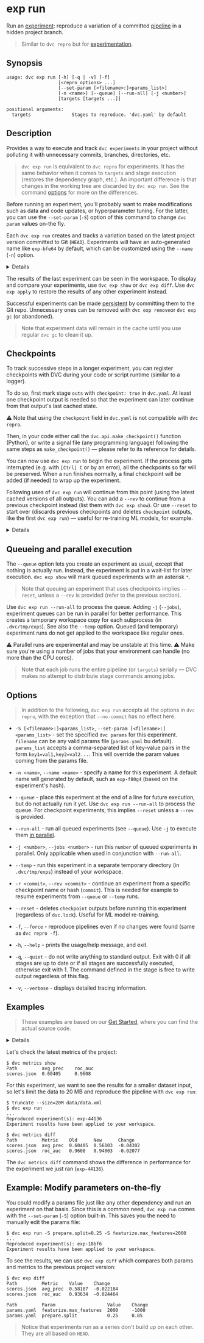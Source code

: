 # exp run

Run an [experiment](/doc/command-reference/exp): reproduce a variation of a
committed [pipeline](/doc/command-reference/dag) in a hidden project branch.

> Similar to `dvc repro` but for
> [experimentation](/doc/user-guide/experiment-management).

## Synopsis

```usage
usage: dvc exp run [-h] [-q | -v] [-f]
                   [<repro_options> ...]
                   [--set-param [<filename>:]<params_list>]
                   [-n <name>] [--queue] [--run-all] [-j <number>]
                   [targets [targets ...]]

positional arguments:
  targets               Stages to reproduce. 'dvc.yaml' by default
```

## Description

Provides a way to execute and track `dvc experiments` in your
<abbr>project</abbr> without polluting it with unnecessary commits, branches,
directories, etc.

> `dvc exp run` is equivalent to `dvc repro` for <abbr>experiments</abbr>. It
> has the same behavior when it comes to `targets` and stage execution (restores
> the dependency graph, etc.). An important difference is that changes in the
> working tree are discarded by `dvc exp run`. See the command
> [options](#options) for more on the differences.

Before running an experiment, you'll probably want to make modifications such as
data and code updates, or <abbr>hyperparameter</abbr> tuning. For the latter,
you can use the `--set-param` (`-S`) option of this command to change
`dvc param` values on-the fly.

Each `dvc exp run` creates and tracks a variation based on the latest project
version committed to Git (`HEAD`). Experiments will have an auto-generated name
like `exp-bfe64` by default, which can be customized using the `--name` (`-n`)
option.

<details>

### How does DVC track experiments?

Experiments are custom
[Git references](https://git-scm.com/book/en/v2/Git-Internals-Git-References)
(found in `.git/refs/exps`) with a single commit based on `HEAD` (not checked
out by DVC). Note that these commits are not pushed to the Git remote by default
(see `dvc exp push`).

</details>

The results of the last experiment can be seen in the <abbr>workspace</abbr>. To
display and compare your experiments, use `dvc exp show` or `dvc exp diff`. Use
`dvc exp apply` to restore the results of any other experiment instead.

Successful experiments can be made
[persistent](/doc/user-guide/experiment-management#persistent-experiments) by
committing them to the Git repo. Unnecessary ones can be removed with
`dvc exp remove`or `dvc exp gc` (or abandoned).

> Note that experiment data will remain in the <abbr>cache</abbr> until you use
> regular `dvc gc` to clean it up.

## Checkpoints

To track successive steps in a longer <abbr>experiment</abbr>, you can register
checkpoints with DVC during your code or script runtime (similar to a logger).

To do so, first mark stage `outs` with `checkpoint: true` in `dvc.yaml`. At
least one checkpoint <abbr>output</abbr> is needed so that the experiment can
later continue from that output's last cached state.

⚠️ Note that using the `checkpoint` field in `dvc.yaml` is not compatible with
`dvc repro`.

Then, in your code either call the `dvc.api.make_checkpoint()` function
(Python), or write a signal file (any programming language) following the same
steps as `make_checkpoint()` — please refer to its reference for details.

You can now use `dvc exp run` to begin the experiment. If the process gets
interrupted (e.g. with `[Ctrl] C` or by an error), all the checkpoints so far
will be preserved. When a run finishes normally, a final checkpoint will be
added (if needed) to wrap up the experiment.

Following uses of `dvc exp run` will continue from this point (using the latest
cached versions of all outputs). You can add a `--rev` to continue from a
previous checkpoint instead (list them with `dvc exp show`). Or use `--reset` to
start over (discards previous checkpoints and deletes `checkpoint` outputs, like
the first `dvc exp run`) — useful for re-training ML models, for example.

<details>

### How are checkpoints captured?

Instead of a single commit, checkpoint experiments have multiple commits under
the custom Git reference (in `.git/refs/exps`), similar to a branch.

</details>

## Queueing and parallel execution

The `--queue` option lets you create an experiment as usual, except that nothing
is actually run. Instead, the experiment is put in a wait-list for later
execution. `dvc exp show` will mark queued experiments with an asterisk `*`.

> Note that queuing an experiment that uses checkpoints implies `--reset`,
> unless a `--rev` is provided (refer to the previous section).

Use `dvc exp run --run-all` to process the queue. Adding `-j` (`--jobs`),
experiment queues can be run in parallel for better performance. This creates a
temporary workspace copy for each subprocess (in `.dvc/tmp/exps`). See also the
`--temp` option. Queued (and temporary) experiment runs do not get applied to
the workspace like regular ones.

⚠️ Parallel runs are experimental and may be unstable at this time. ⚠️ Make sure
you're using a number of jobs that your environment can handle (no more than the
CPU cores).

> Note that each job runs the entire pipeline (or `targets`) serially — DVC
> makes no attempt to distribute stage commands among jobs.

## Options

> In addition to the following, `dvc exp run` accepts all the options in
> `dvc repro`, with the exception that `--no-commit` has no effect here.

- `-S [<filename>:]<params_list>`, `--set-param [<filename>:]<params_list>` -
  set the specified `dvc params` for this experiment. `filename` can be any
  valid params file (`params.yaml` bu default). `params_list` accepts a
  comma-separated list of key-value pairs in the form `key1=val1,key2=val2...`.
  This will override the param values coming from the params file.

- `-n <name>`, `--name <name>` - specify a name for this experiment. A default
  name will generated by default, such as `exp-f80g4` (based on the experiment's
  hash).

- `--queue` - place this experiment at the end of a line for future execution,
  but do not actually run it yet. Use `dvc exp run --run-all` to process the
  queue. For checkpoint experiments, this implies `--reset` unless a `--rev` is
  provided.

- `--run-all` - run all queued experiments (see `--queue`). Use `-j` to execute
  them [in parallel](#queueing-and-parallel-execution).

- `-j <number>`, `--jobs <number>` - run this `number` of queued experiments in
  parallel. Only applicable when used in conjunction with `--run-all`.

- `--temp` - run this experiment in a separate temporary directory (in
  `.dvc/tmp/exps`) instead of your workspace.

- `-r <commit>`, `--rev <commit>` - continue an experiment from a specific
  checkpoint name or hash (`commit`). This is needed for example to resume
  experiments from `--queue` or `--temp` runs.

- `--reset` - deletes `checkpoint` outputs before running this experiment
  (regardless of `dvc.lock`). Useful for ML model re-training.

- `-f`, `--force` - reproduce pipelines even if no changes were found (same as
  `dvc repro -f`).

- `-h`, `--help` - prints the usage/help message, and exit.

- `-q`, `--quiet` - do not write anything to standard output. Exit with 0 if all
  stages are up to date or if all stages are successfully executed, otherwise
  exit with 1. The command defined in the stage is free to write output
  regardless of this flag.

- `-v`, `--verbose` - displays detailed tracing information.

## Examples

> These examples are based on our [Get Started](/doc/start/experiments), where
> you can find the actual source code.

<details>

### Expand to prepare the example ML project

Clone the DVC repo and download the data it <abbr>depends</abbr> on:

```dvc
$ git clone git@github.com:iterative/example-get-started.git
$ cd example-get-started
$ dvc pull
```

Let's also install the Python requirements:

> We **strongly** recommend creating a
> [virtual environment](https://python.readthedocs.io/en/stable/library/venv.html)
> first.

```dvc
$ pip install -r src/requirements.txt
```

</details>

Let's check the latest metrics of the project:

```dvc
$ dvc metrics show
Path         avg_prec    roc_auc
scores.json  0.60405     0.9608
```

For this experiment, we want to see the results for a smaller dataset input, so
let's limit the data to 20 MB and reproduce the pipeline with `dvc exp run`:

```dvc
$ truncate --size=20M data/data.xml
$ dvc exp run
...
Reproduced experiment(s): exp-44136
Experiment results have been applied to your workspace.

$ dvc metrics diff
Path         Metric    Old      New      Change
scores.json  avg_prec  0.60405  0.56103  -0.04302
scores.json  roc_auc   0.9608   0.94003  -0.02077
```

The `dvc metrics diff` command shows the difference in performance for the
experiment we just ran (`exp-44136`).

## Example: Modify parameters on-the-fly

You could modify a params file just like any other <abbr>dependency</abbr> and
run an experiment on that basis. Since this is a common need, `dvc exp run`
comes with the `--set-param` (`-S`) option built-in. This saves you the need to
manually edit the params file:

```dvc
$ dvc exp run -S prepare.split=0.25 -S featurize.max_features=2000
...
Reproduced experiment(s): exp-18bf6
Experiment results have been applied to your workspace.
```

To see the results, we can use `dvc exp diff` which compares both params and
metrics to the previous project version:

```dvc
$ dvc exp diff
Path         Metric    Value    Change
scores.json  avg_prec  0.58187  -0.022184
scores.json  roc_auc   0.93634  -0.024464

Path         Param                   Value    Change
params.yaml  featurize.max_features  2000     -1000
params.yaml  prepare.split           0.25     0.05
```

> Notice that experiments run as a series don't build up on each other. They are
> all based on `HEAD`.
